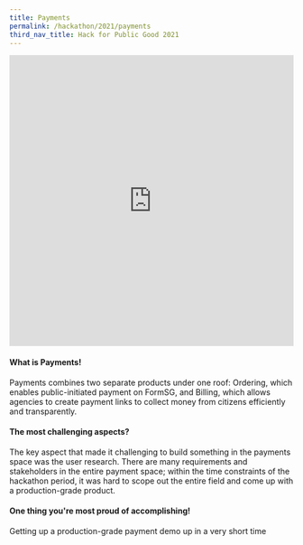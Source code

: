 ```yaml
---
title: Payments
permalink: /hackathon/2021/payments
third_nav_title: Hack for Public Good 2021
---
```



<iframe src="https://docs.google.com/presentation/d/e/2PACX-1vQdq4FzAg3Y1Jhd85q9wwdnBzmuJZLprFKqXQlrx4U5maQOKFNhhZjEdaPlJaj6iMmY8qDCzvjLSMba/embed?start=false&loop=false&delayms=3000" frameborder="0" width="100%"  height="515" allowfullscreen="true" mozallowfullscreen="true" webkitallowfullscreen="true"></iframe>

#### What is Payments!
Payments combines two separate products under one roof: Ordering, which enables public-initiated payment on FormSG, and Billing, which allows agencies to create payment links to collect money from citizens efficiently and transparently. 

#### The most challenging aspects?

The key aspect that made it challenging to build something in the payments space was the user research. There are many requirements and stakeholders in the entire payment space; within the time constraints of the hackathon period, it was hard to scope out the entire field and come up with a production-grade product.

#### One thing you're most proud of accomplishing!
Getting up a production-grade payment demo up in a very short time
